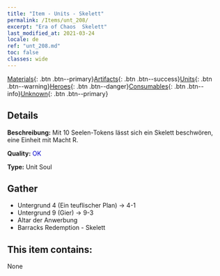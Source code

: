 ```yaml
---
title: "Item - Units - Skelett"
permalink: /Items/unt_208/
excerpt: "Era of Chaos  Skelett"
last_modified_at: 2021-03-24
locale: de
ref: "unt_208.md"
toc: false
classes: wide
---
```

 [Materials](/de/Items/){: .btn .btn--primary}[Artifacts](/de/Items/Artifacts/){: .btn .btn--success}[Units](/de/Items/Units/){: .btn .btn--warning}[Heroes](/de/Items/Heroes/){: .btn .btn--danger}[Consumables](/de/Items/Consumables/){: .btn .btn--info}[Unknown](/de/Items/Unknown/){: .btn .btn--primary}

## Details
 **Beschreibung:** Mit 10 Seelen-Tokens lässt sich ein Skelett beschwören, eine Einheit mit Macht R.

 **Quality:** <span style="color: #0000CD">OK</span>

 **Type:** Unit Soul

## Gather

*    Untergrund 4 (Ein teuflischer Plan) -> 4-1 
*    Untergrund 9 (Gier) -> 9-3 
*    Altar der Anwerbung 
*    Barracks Redemption - Skelett 

## This item contains:

  None

